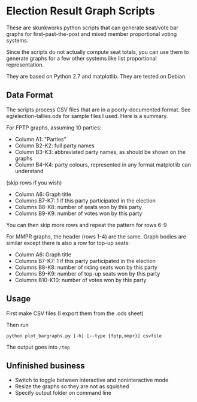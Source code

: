Election Result Graph Scripts
=============================

These are skunkworks python scripts that can generate seat/vote bar
graphs for first-past-the-post and mixed member proportional voting
systems. 

Since the scripts do not actually compute seat totals, you
can use them to generate graphs for a few other systems like list
proportional representation. 

They are based on Python 2.7 and matplotlib. They are tested on
Debian. 


Data Format
-----------

The scripts process CSV files that are in a poorly-documented format. See
eg/election-tallies.ods for sample files I used. Here is a summary. 

For FPTP graphs, assuming 10 parties: 

- Column A1: "Parties"
- Column B2-K2: full party names
- Column B3-K3: abbreviated party names, as should be shown on the
graphs
- Column B4-K4: party colours, represented in any format matplotlib
  can understand

(skip rows if you wish)

- Column A6: Graph title
- Columns B7-K7: 1 if this party participated in the election
- Columns B8-K8: number of seats won by this party
- Columns B9-K9: number of votes won by this party 

You can then skip more rows and repeat the pattern for rows 6-9


For MMPR graphs, the header (rows 1-4) are the same. Graph bodies are
similar except there is also a row for top-up seats: 


- Column A6: Graph title
- Columns B7-K7: 1 if this party participated in the election
- Columns B8-K8: number of riding seats won by this party
- Columns B9-K9: number of top-up seats won by this party
- Columns B10-K10: number of votes won by this party 


Usage
-----

First make CSV files (I export them from the .ods sheet)

Then run 

    python plot_bargraphs.py [-h] [--type {fptp,mmpr}] csvfile

The output goes into `/tmp`


Unfinished business
-------------------

- Switch to toggle between interactive and noninteractive mode
- Resize the graphs so they are not as squished
- Specify output folder on command line
